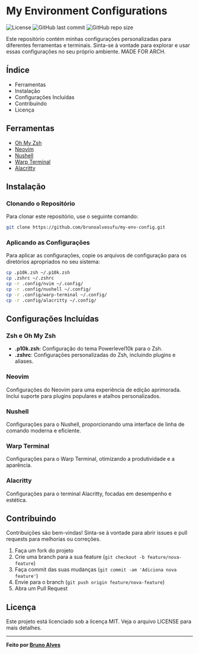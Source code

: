 
# My Environment Configurations

![License](https://img.shields.io/github/license/brunoalvesufu/my-env-config)
![GitHub last commit](https://img.shields.io/github/last-commit/brunoalvesufu/my-env-config)
![GitHub repo size](https://img.shields.io/github/repo-size/brunoalvesufu/my-env-config)

Este repositório contém minhas configurações personalizadas para diferentes ferramentas e terminais. Sinta-se à vontade para explorar e usar essas configurações no seu próprio ambiente.
MADE FOR ARCH.

## Índice

- Ferramentas
- Instalação
- Configurações Incluídas
- Contribuindo
- Licença

## Ferramentas

- [Oh My Zsh](https://ohmyz.sh/)
- [Neovim](https://neovim.io/)
- [Nushell](https://www.nushell.sh/)
- [Warp Terminal](https://www.warp.dev/)
- [Alacritty](https://github.com/alacritty/alacritty)

## Instalação

### Clonando o Repositório

Para clonar este repositório, use o seguinte comando:

```bash
git clone https://github.com/brunoalvesufu/my-env-config.git
```

### Aplicando as Configurações

Para aplicar as configurações, copie os arquivos de configuração para os diretórios apropriados no seu sistema:

```bash
cp .p10k.zsh ~/.p10k.zsh
cp .zshrc ~/.zshrc
cp -r .config/nvim ~/.config/
cp -r .config/nushell ~/.config/
cp -r .config/warp-terminal ~/.config/
cp -r .config/alacritty ~/.config/
```

## Configurações Incluídas

### Zsh e Oh My Zsh

- **.p10k.zsh**: Configuração do tema Powerlevel10k para o Zsh.
- **.zshrc**: Configurações personalizadas do Zsh, incluindo plugins e aliases.

### Neovim

Configurações do Neovim para uma experiência de edição aprimorada. Inclui suporte para plugins populares e atalhos personalizados.

### Nushell

Configurações para o Nushell, proporcionando uma interface de linha de comando moderna e eficiente.

### Warp Terminal

Configurações para o Warp Terminal, otimizando a produtividade e a aparência.

### Alacritty

Configurações para o terminal Alacritty, focadas em desempenho e estética.

## Contribuindo

Contribuições são bem-vindas! Sinta-se à vontade para abrir issues e pull requests para melhorias ou correções.

1. Faça um fork do projeto
2. Crie uma branch para a sua feature (`git checkout -b feature/nova-feature`)
3. Faça commit das suas mudanças (`git commit -am 'Adiciona nova feature'`)
4. Envie para o branch (`git push origin feature/nova-feature`)
5. Abra um Pull Request

## Licença

Este projeto está licenciado sob a licença MIT. Veja o arquivo LICENSE para mais detalhes.

---

**Feito por [Bruno Alves](https://github.com/brunoalvesufu)**
